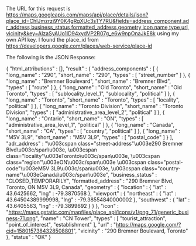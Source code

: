 The URL for this request is https://maps.googleapis.com/maps/api/place/details/json?place_id=ChIJmzrzi9Y0K4gRgXUc3sTY7RU&fields=address_component,adr_address,business_status,formatted_address,geometry,icon,name,type,url,vicinity&key=AIzaSyAUo1lD94xydVP2R07g_e6w9npOnaJkE8k using my own API key. I found the place_id from https://developers.google.com/places/web-service/place-id  

The following is the JSON Response:

{
   "html_attributions" : [],
   "result" : {
      "address_components" : [
         {
            "long_name" : "290",
            "short_name" : "290",
            "types" : [ "street_number" ]
         },
         {
            "long_name" : "Bremner Boulevard",
            "short_name" : "Bremner Blvd",
            "types" : [ "route" ]
         },
         {
            "long_name" : "Old Toronto",
            "short_name" : "Old Toronto",
            "types" : [ "sublocality_level_1", "sublocality", "political" ]
         },
         {
            "long_name" : "Toronto",
            "short_name" : "Toronto",
            "types" : [ "locality", "political" ]
         },
         {
            "long_name" : "Toronto Division",
            "short_name" : "Toronto Division",
            "types" : [ "administrative_area_level_2", "political" ]
         },
         {
            "long_name" : "Ontario",
            "short_name" : "ON",
            "types" : [ "administrative_area_level_1", "political" ]
         },
         {
            "long_name" : "Canada",
            "short_name" : "CA",
            "types" : [ "country", "political" ]
         },
         {
            "long_name" : "M5V 3L9",
            "short_name" : "M5V 3L9",
            "types" : [ "postal_code" ]
         }
      ],
      "adr_address" : "\u003cspan class=\"street-address\"\u003e290 Bremner Blvd\u003c/span\u003e, \u003cspan class=\"locality\"\u003eToronto\u003c/span\u003e, \u003cspan class=\"region\"\u003eON\u003c/span\u003e \u003cspan class=\"postal-code\"\u003eM5V 3L9\u003c/span\u003e, \u003cspan class=\"country-name\"\u003eCanada\u003c/span\u003e",
      "business_status" : "CLOSED_TEMPORARILY",
      "formatted_address" : "290 Bremner Blvd, Toronto, ON M5V 3L9, Canada",
      "geometry" : {
         "location" : {
            "lat" : 43.6425662,
            "lng" : -79.3870568
         },
         "viewport" : {
            "northeast" : {
               "lat" : 43.64504389999998,
               "lng" : -79.38554840000002
            },
            "southwest" : {
               "lat" : 43.6405563,
               "lng" : -79.3899692
            }
         }
      },
      "icon" : "https://maps.gstatic.com/mapfiles/place_api/icons/v1/png_71/generic_business-71.png",
      "name" : "CN Tower",
      "types" : [ "tourist_attraction", "point_of_interest", "establishment" ],
      "url" : "https://maps.google.com/?cid=1580157384328508801",
      "vicinity" : "290 Bremner Boulevard, Toronto"
   },
   "status" : "OK"
}
